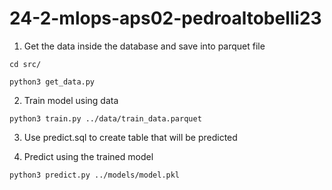 # 24-2-mlops-aps02-pedroaltobelli23

1. Get the data inside the database and save into parquet file 
<pre><code>cd src/</code></pre>
<pre><code>python3 get_data.py</code></pre>

2. Train model using data
<pre><code>python3 train.py ../data/train_data.parquet</code></pre>

3. Use predict.sql to create table that will be predicted 

4. Predict using the trained model
<pre><code>python3 predict.py ../models/model.pkl</code></pre>
